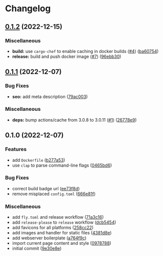 # Changelog

## [0.1.2](https://github.com/musikundkultur/wohnzimmer/compare/v0.1.1...v0.1.2) (2022-12-15)


### Miscellaneous

* **build:** use `cargo-chef` to enable caching in docker builds ([#4](https://github.com/musikundkultur/wohnzimmer/issues/4)) ([ba60754](https://github.com/musikundkultur/wohnzimmer/commit/ba607541c6a70e62595a654bb4a5609559b95953))
* **release:** build and push docker image ([#7](https://github.com/musikundkultur/wohnzimmer/issues/7)) ([96ebb30](https://github.com/musikundkultur/wohnzimmer/commit/96ebb30ec2e973c4343eebc64c69f43317042645))

## [0.1.1](https://github.com/musikundkultur/wohnzimmer/compare/v0.1.0...v0.1.1) (2022-12-07)


### Bug Fixes

* **seo:** add meta description ([79ac003](https://github.com/musikundkultur/wohnzimmer/commit/79ac003871c4fac553048532876dcf5f0f277af1))


### Miscellaneous

* **deps:** bump actions/cache from 3.0.8 to 3.0.11 ([#1](https://github.com/musikundkultur/wohnzimmer/issues/1)) ([26778e9](https://github.com/musikundkultur/wohnzimmer/commit/26778e9b48f975439cba69a91ef6d8088479c60c))

## 0.1.0 (2022-12-07)


### Features

* add `Dockerfile` ([b277a53](https://github.com/musikundkultur/wohnzimmer/commit/b277a53bf87976de8173d5fb51da283a38aaf99d))
* use `clap` to parse command-line flags ([0465bd6](https://github.com/musikundkultur/wohnzimmer/commit/0465bd6e9e9362ca7d085dcccd5bb1cc5132139c))


### Bug Fixes

* correct build badge url ([ee73f8d](https://github.com/musikundkultur/wohnzimmer/commit/ee73f8d063408d0cc224492ef1acbaf64e53f90f))
* remove misplaced `config.toml` ([666e81f](https://github.com/musikundkultur/wohnzimmer/commit/666e81ffc7bd39fdcafdd23708c9c96f752c6e4e))


### Miscellaneous

* add `fly.toml` and release workflow ([71a3c16](https://github.com/musikundkultur/wohnzimmer/commit/71a3c16b3f2bb9ae931cafe8382ab4a0ae6e2b8d))
* add `release-please` to `release` workflow ([dcb5454](https://github.com/musikundkultur/wohnzimmer/commit/dcb5454acbd5683fc210416d8e1e5c9767054b2a))
* add favicons for all platforms ([258cc22](https://github.com/musikundkultur/wohnzimmer/commit/258cc22d2847443eb5b2a231505184d0be062ca7))
* add images and handler for static files ([4381d8e](https://github.com/musikundkultur/wohnzimmer/commit/4381d8eab2b6fcfd31d4d1639e3ceecc6102740f))
* add webserver boilerplate ([a764f9c](https://github.com/musikundkultur/wohnzimmer/commit/a764f9cf45b7a9f00d1a3c803134fcb350112393))
* import current page content and style ([0978788](https://github.com/musikundkultur/wohnzimmer/commit/0978788b47c0b9605236700dc8eaa01440991025))
* initial commit ([9e30e8e](https://github.com/musikundkultur/wohnzimmer/commit/9e30e8e11fac7bd2da321cd926f085a9dfd955f2))

